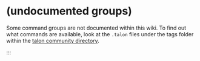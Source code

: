 # (undocumented groups)

Some command groups are not documented within this wiki. To find out what commands are available,
look at the `.talon` files  under the tags folder within the [talon community directory](#talon-community-directory).

:::
